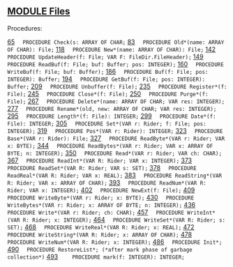 
## [MODULE Files](https://github.com/io-core/Files/blob/main/Files.Mod)

Procedures:

[65](https://github.com/io-core/Files/blob/main/Files.Mod#65) `  PROCEDURE Check(s: ARRAY OF CHAR;`
[83](https://github.com/io-core/Files/blob/main/Files.Mod#83) `  PROCEDURE Old*(name: ARRAY OF CHAR): File;`
[118](https://github.com/io-core/Files/blob/main/Files.Mod#118) `  PROCEDURE New*(name: ARRAY OF CHAR): File;`
[142](https://github.com/io-core/Files/blob/main/Files.Mod#142) `  PROCEDURE UpdateHeader(f: File; VAR F: FileDir.FileHeader);`
[149](https://github.com/io-core/Files/blob/main/Files.Mod#149) `  PROCEDURE ReadBuf(f: File; buf: Buffer; pos: INTEGER);`
[160](https://github.com/io-core/Files/blob/main/Files.Mod#160) `  PROCEDURE WriteBuf(f: File; buf: Buffer);`
[186](https://github.com/io-core/Files/blob/main/Files.Mod#186) `  PROCEDURE Buf(f: File; pos: INTEGER): Buffer;`
[194](https://github.com/io-core/Files/blob/main/Files.Mod#194) `  PROCEDURE GetBuf(f: File; pos: INTEGER): Buffer;`
[209](https://github.com/io-core/Files/blob/main/Files.Mod#209) `  PROCEDURE Unbuffer(f: File);`
[235](https://github.com/io-core/Files/blob/main/Files.Mod#235) `  PROCEDURE Register*(f: File);`
[245](https://github.com/io-core/Files/blob/main/Files.Mod#245) `  PROCEDURE Close*(f: File);`
[250](https://github.com/io-core/Files/blob/main/Files.Mod#250) `  PROCEDURE Purge*(f: File);`
[267](https://github.com/io-core/Files/blob/main/Files.Mod#267) `  PROCEDURE Delete*(name: ARRAY OF CHAR; VAR res: INTEGER);`
[277](https://github.com/io-core/Files/blob/main/Files.Mod#277) `  PROCEDURE Rename*(old, new: ARRAY OF CHAR; VAR res: INTEGER);`
[295](https://github.com/io-core/Files/blob/main/Files.Mod#295) `  PROCEDURE Length*(f: File): INTEGER;`
[299](https://github.com/io-core/Files/blob/main/Files.Mod#299) `  PROCEDURE Date*(f: File): INTEGER;`
[305](https://github.com/io-core/Files/blob/main/Files.Mod#305) `  PROCEDURE Set*(VAR r: Rider; f: File; pos: INTEGER);`
[319](https://github.com/io-core/Files/blob/main/Files.Mod#319) `  PROCEDURE Pos*(VAR r: Rider): INTEGER;`
[323](https://github.com/io-core/Files/blob/main/Files.Mod#323) `  PROCEDURE Base*(VAR r: Rider): File;`
[327](https://github.com/io-core/Files/blob/main/Files.Mod#327) `  PROCEDURE ReadByte*(VAR r: Rider; VAR x: BYTE);`
[344](https://github.com/io-core/Files/blob/main/Files.Mod#344) `  PROCEDURE ReadBytes*(VAR r: Rider; VAR x: ARRAY OF BYTE; n: INTEGER);`
[350](https://github.com/io-core/Files/blob/main/Files.Mod#350) `  PROCEDURE Read*(VAR r: Rider; VAR ch: CHAR);`
[367](https://github.com/io-core/Files/blob/main/Files.Mod#367) `  PROCEDURE ReadInt*(VAR R: Rider; VAR x: INTEGER);`
[373](https://github.com/io-core/Files/blob/main/Files.Mod#373) `  PROCEDURE ReadSet*(VAR R: Rider; VAR s: SET);`
[378](https://github.com/io-core/Files/blob/main/Files.Mod#378) `  PROCEDURE ReadReal*(VAR R: Rider; VAR x: REAL);`
[383](https://github.com/io-core/Files/blob/main/Files.Mod#383) `  PROCEDURE ReadString*(VAR R: Rider; VAR x: ARRAY OF CHAR);`
[393](https://github.com/io-core/Files/blob/main/Files.Mod#393) `  PROCEDURE ReadNum*(VAR R: Rider; VAR x: INTEGER);`
[402](https://github.com/io-core/Files/blob/main/Files.Mod#402) `  PROCEDURE NewExt(f: File);`
[409](https://github.com/io-core/Files/blob/main/Files.Mod#409) `  PROCEDURE WriteByte*(VAR r: Rider; x: BYTE);`
[430](https://github.com/io-core/Files/blob/main/Files.Mod#430) `  PROCEDURE WriteBytes*(VAR r: Rider; x: ARRAY OF BYTE; n: INTEGER);`
[436](https://github.com/io-core/Files/blob/main/Files.Mod#436) `  PROCEDURE Write*(VAR r: Rider; ch: CHAR);`
[457](https://github.com/io-core/Files/blob/main/Files.Mod#457) `  PROCEDURE WriteInt*(VAR R: Rider; x: INTEGER);`
[464](https://github.com/io-core/Files/blob/main/Files.Mod#464) `  PROCEDURE WriteSet*(VAR R: Rider; s: SET);`
[468](https://github.com/io-core/Files/blob/main/Files.Mod#468) `  PROCEDURE WriteReal*(VAR R: Rider; x: REAL);`
[472](https://github.com/io-core/Files/blob/main/Files.Mod#472) `  PROCEDURE WriteString*(VAR R: Rider; x: ARRAY OF CHAR);`
[478](https://github.com/io-core/Files/blob/main/Files.Mod#478) `  PROCEDURE WriteNum*(VAR R: Rider; x: INTEGER);`
[486](https://github.com/io-core/Files/blob/main/Files.Mod#486) `  PROCEDURE Init*;`
[490](https://github.com/io-core/Files/blob/main/Files.Mod#490) `  PROCEDURE RestoreList*; (*after mark phase of garbage collection*)`
[493](https://github.com/io-core/Files/blob/main/Files.Mod#493) `    PROCEDURE mark(f: INTEGER): INTEGER;`
